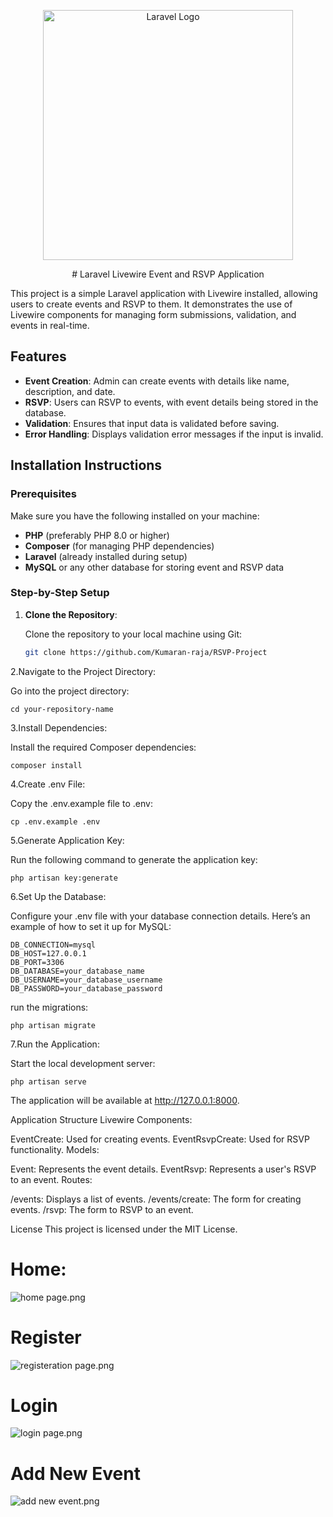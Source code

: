<p align="center"><a href="https://laravel.com" target="_blank"><img src="https://raw.githubusercontent.com/laravel/art/master/logo-lockup/5%20SVG/2%20CMYK/1%20Full%20Color/laravel-logolockup-cmyk-red.svg" width="400" alt="Laravel Logo"></a></p>

<p align="center">
# Laravel Livewire Event and RSVP Application

This project is a simple Laravel application with Livewire installed, allowing users to create events and RSVP to them. It demonstrates the use of Livewire components for managing form submissions, validation, and events in real-time.

## Features
- **Event Creation**: Admin can create events with details like name, description, and date.
- **RSVP**: Users can RSVP to events, with event details being stored in the database.
- **Validation**: Ensures that input data is validated before saving.
- **Error Handling**: Displays validation error messages if the input is invalid.

## Installation Instructions

### Prerequisites

Make sure you have the following installed on your machine:
- **PHP** (preferably PHP 8.0 or higher)
- **Composer** (for managing PHP dependencies)
- **Laravel** (already installed during setup)
- **MySQL** or any other database for storing event and RSVP data

### Step-by-Step Setup

1. **Clone the Repository**:

   Clone the repository to your local machine using Git:

   ```bash
   git clone https://github.com/Kumaran-raja/RSVP-Project

2.Navigate to the Project Directory:

Go into the project directory:

    cd your-repository-name
3.Install Dependencies:

Install the required Composer dependencies:

    composer install
4.Create .env File:

Copy the .env.example file to .env:

    cp .env.example .env

5.Generate Application Key:

Run the following command to generate the application key:

    php artisan key:generate

6.Set Up the Database:

Configure your .env file with your database connection details. Here’s an example of how to set it up for MySQL:

    DB_CONNECTION=mysql
    DB_HOST=127.0.0.1
    DB_PORT=3306
    DB_DATABASE=your_database_name
    DB_USERNAME=your_database_username
    DB_PASSWORD=your_database_password

run the migrations:

    php artisan migrate

7.Run the Application:

Start the local development server:

    php artisan serve
The application will be available at http://127.0.0.1:8000.

Application Structure
Livewire Components:

EventCreate: Used for creating events.
EventRsvpCreate: Used for RSVP functionality.
Models:

Event: Represents the event details.
EventRsvp: Represents a user's RSVP to an event.
Routes:

/events: Displays a list of events.
/events/create: The form for creating events.
/rsvp: The form to RSVP to an event.

License
This project is licensed under the MIT License.

# Home:
![home page.png](outputs/home%20page.png)
# Register
![registeration page.png](outputs/registeration%20page.png)
# Login
![login page.png](outputs/login%20page.png)
# Add New Event
![add new event.png](outputs/add%20new%20event.png)
